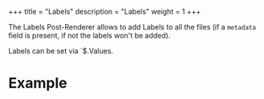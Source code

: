 +++
title = "Labels"
description = "Labels"
weight = 1
+++

The Labels Post-Renderer allows to add Labels to all the files (if a `metadata` field is present, if not the labels won't be added).

Labels can be set via `$.Values.

# Example